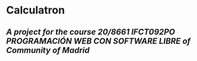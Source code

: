 # Calculatron

## _A project for the course 20/8661 IFCT092PO PROGRAMACIÓN WEB CON SOFTWARE LIBRE of Community of Madrid_
